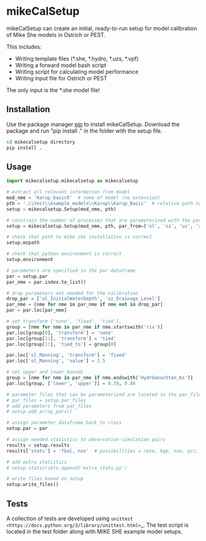 # mikeCalSetup

mikeCalSetup can create an initial, ready-to-run setup for model calibration of Mike She models in Ostrich or PEST. 

This includes:
- Writing template files (*.she, *.hydro, *.uzs, *.vpf)
- Writing a forward model bash script
- Writing script for calculating model performance
- Writing input file for Ostrich or PEST

The only input is the *.she model file!

## Installation

Use the package manager [pip](https://pip.pypa.io/en/stable/) to install mikeCalSetup.
Download the package and run "pip install ." in the folder with the setup file.
```bash
cd mikecalsetup directory
pip install .
```

## Usage

```python
import mikecalsetup.mikecalsetup as mikecalsetup

# extract all relevant information from model
mod_nme = 'Karup_basic0'  # name of model (no extension)
pth = '.\\test\\example_models\\Karup\\Karup_Basic'  # relative path to model !!! FULL PATHS NOT SUPPORTED!
setup = mikecalsetup.Setup(mod_nme, pth)

# constrain the number of processes that are parameterized with the par_from variable
setup = mikecalsetup.Setup(mod_nme, pth, par_from=['ol', 'sz', 'uz', 'river'])  # possibilites ['lu', 'ol', 'sz', 'uz', 'river']

# check that path to mike she installation is correct
setup.mzpath

# check that python environment is correct
setup.environment

# parameters are specified in the par dataframe
par = setup.par
par_nme = par.index.to_list()

# drop parameters not needed for the calibration
drop_par = ['ol_InitialWaterDepth', 'sz_Drainage_Level']
par_nme = [nme for nme in par_nme if nme not in drop_par]
par = par.loc[par_nme]

# set transform ['none', 'fixed', 'tied'], 
group = [nme for nme in par_nme if nme.startswith('riv')]
par.loc[group[0], 'transform'] = 'none'
par.loc[group[1:], 'transform'] = 'tied'
par.loc[group[1:], 'tied_to'] = group[0]

par.loc['ol_Manning', 'transform'] = 'fixed'
par.loc['ol_Manning', 'value'] = 2.5

# set upper and lower bounds
group = [nme for nme in par_nme if nme.endswith('HydrGenuchten_Ks')]
par.loc[group, ['lower', 'upper']] = 0.39, 0.46

# parameter files that can be parameterized are located in the par_files variable
# par_files = setup.par_files
# add parameters from par_files
# setup.add_array_pars()

# assign parameter dataframe back to class
setup.par = par

# assign needed statistics to observation-simulation pairs
results = setup.results
results['stats'] = 'fbal, nse'  # possibilities = rmse, kge, nse, pcc, fbal delimited with comma 

# add extra statistics
# setup.statscripts.append('extra_stats.py')

# write files based on setup
setup.write_files()

```

## Tests
A collection of tests are developed using `unittest <https://docs.python.org/3/library/unittest.html>`_. 
The test script is located in the test folder along with MIKE SHE example model setups.
